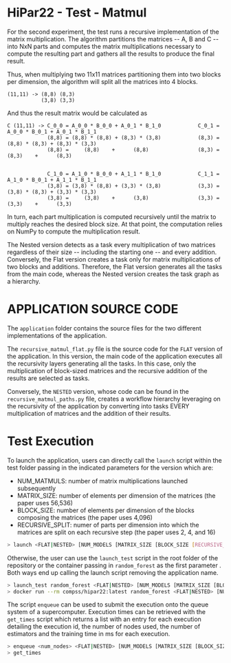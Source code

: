 # HiPar22 - Test - Matmul


For the second experiment, the test runs a recursive implementation of the matrix multiplication. The algorithm partitions the matrices -- A, B and C -- into NxN parts and computes the matrix multiplications necessary to compute the resulting part and gathers all the results to produce the final result. 

Thus, when multiplying two 11x11 matrices partitioning them into two blocks per dimension, the algorithm will split all the matrices into 4 blocks.
```
(11,11) -> (8,8) (8,3)
           (3,8) (3,3)
```
And thus the result matrix would be calculated as
```
C (11,11) -> C_0_0 = A_0_0 * B_0_0 + A_0_1 * B_1_0            C_0_1 = A_0_0 * B_0_1 + A_0_1 * B_1_1
             (8,8) = (8,8) * (8,8) + (8,3) * (3,8)            (8,3) = (8,8) * (8,3) + (8,3) * (3,3)
             (8,8) =     (8,8)    +      (8,8)                (8,3) =     (8,3)    +      (8,3)


             C_1_0 = A_1_0 * B_0_0 + A_1_1 * B_1_0            C_1_1 = A_1_0 * B_0_1 + A_1_1 * B_1_1
             (3,8) = (3,8) * (8,8) + (3,3) * (3,8)            (3,3) = (3,8) * (8,3) + (3,3) * (3,3)
             (3,8) =     (3,8)    +      (3,8)                (3,3) =     (3,3)    +      (3,3)
```

In turn, each part multiplication is computed recursively until the matrix to multiply reaches the desired block size. At that point, the computation relies on NumPy to compute the multiplication result.

The Nested version detects as a task every multiplication of two matrices regardless of their size -- including the starting one -- and every addition. Conversely, the Flat version creates a task only for matrix multiplications of two blocks and additions. Therefore, the Flat version generates all the tasks from the main code, whereas the Nested version creates the task graph as a hierarchy.

# APPLICATION SOURCE CODE
The `application` folder contains the source files for the two different implementations of the application.

The `recursive_matmul_flat.py` file is the source code for the `FLAT` version of the application. In this version, the main code of the application executes all the recursivity layers generating all the tasks. In this case, only the multiplication of block-sized matrices and the recursive addition of the results are selected as tasks.

Conversely, the `NESTED` version, whose code can be found in the `recursive_matmul_paths.py` file, creates a workflow hierarchy leveraging on the recursivity of the application by converting into tasks EVERY multiplication of matrices and the addition of their results.

# Test Execution
To launch the application, users can directly call the `launch` script within the test folder passing in the indicated parameters for the version which are:
- NUM_MATMULS: number of matrix multiplications launched subsequently
- MATRIX_SIZE: number of elements per dimension of the matrices (the paper uses 56,536)
- BLOCK_SIZE: number of elements per dimension of the blocks composing the matrices (the paper uses 4,096)
- RECURSIVE_SPLIT: numer of parts per dimension into which the matrices are split on each recursive step (the paper uses 2, 4, and 16)

```bash
> launch <FLAT|NESTED> [NUM_MODELS [MATRIX_SIZE [BLOCK_SIZE [RECURSIVE_SPLIT]]]]
```

Otherwise, the user can use the `launch_test` script in the root folder of the repository or the container passing in `random_forest` as the first parameter . Both ways end up calling the launch script removing the application name.
```bash
> launch_test random_forest <FLAT|NESTED> [NUM_MODELS [MATRIX_SIZE [BLOCK_SIZE [RECURSIVE_SPLIT]]]]
> docker run --rm compss/hipar22:latest random_forest <FLAT|NESTED> [NUM_MODELS [MATRIX_SIZE [BLOCK_SIZE [RECURSIVE_SPLIT]]]]
```

The script `enqueue` can be used to submit the execution onto the queue system of a supercomputer. Execution times can be retrieved with the `get_times` script which returns a list with an entry for each execution detailing the execution id, the number of nodes used, the number of estimators and the training time in ms for each execution.
```bash
> enqueue <num_nodes> <FLAT|NESTED> [NUM_MODELS [MATRIX_SIZE [BLOCK_SIZE [RECURSIVE_SPLIT]]]]
> get_times
```
